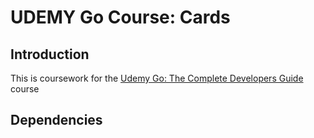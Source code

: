 # UDEMY Go Course: Cards

## Introduction

This is coursework for the [Udemy Go: The Complete Developers
Guide](https://www.udemy.com/course/go-the-complete-developers-guide) course

## Dependencies

